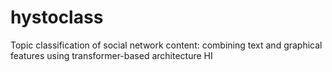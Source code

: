 # hystoclass
Topic classification of social network content: combining text and graphical features using transformer-based architecture
HI
